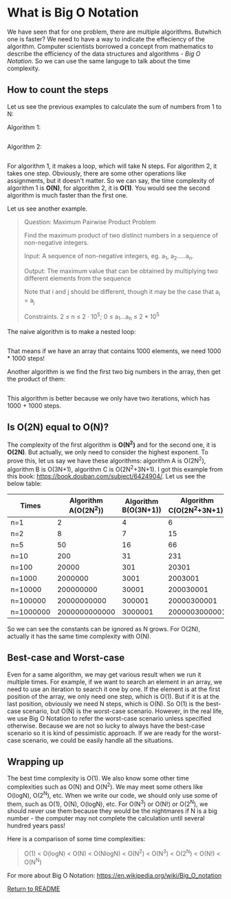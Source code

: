 # What is Big O Notation

We have seen that for one problem, there are multiple algorithms. Butwhich one is faster? We need to have a way to indicate the effeciency of the algorithm. Computer scientists borrowed a concept from mathematics to describe the efficiency of the data structures and algorithms - *Big O Notation*. So we can use the same languge to talk about the time complexity.

## How to count the steps

Let us see the previous examples to calculate the sum of numbers from 1 to N:

Algorithm 1:

``` cs --region calculate-sum-naive --source-file ../../src/FunCoding.LearnCSharpAlgorithms/Warmup/CalculateSum.cs --project ../../src/FunCoding.LearnCSharpAlgorithms/FunCoding.LearnCSharpAlgorithms.csproj

```

Algorithm 2:

``` cs --region calculate-sum-by-gauss --source-file ../../src/FunCoding.LearnCSharpAlgorithms/Warmup/CalculateSum.cs --project ../../src/FunCoding.LearnCSharpAlgorithms/FunCoding.LearnCSharpAlgorithms.csproj

```

For algorithm 1, it makes a loop, which will take N steps. For algorithm 2, it takes one step. Obviously, there are some other operations like assignments, but it doesn't matter. So we can say, the time complexity of algorithm 1 is **O(N)**, for algorithm 2, it is **O(1)**. You would see the second algorithm is much faster than the first one.

Let us see another example.

> Question: Maximum Pairwise Product Problem
>
> Find the maximum product of two distinct numbers in a sequence of non-negative integers. 
>
> Input: A sequence of non-negative integers, eg. a<sub>1</sub>, a<sub>2</sub>.....a<sub>n</sub>.
>
> Output: The maximum value that can be obtained by multiplying two different elements from the sequence
>
> Note that i and j should be different, though it may be the case that a<sub>i</sub> = a<sub>j</sub>
>
> Constraints. 2 ≤ n ≤ 2 · 10<sup>5</sup>; 0 ≤ a<sub>1</sub>...a<sub>n</sub> ≤ 2 * 10<sup>5</sup>

The naive algorithm is to make a nested loop:

``` cs --region max-pairwise-product-naive --source-file ../../src/FunCoding.LearnCSharpAlgorithms/Warmup/MaxPairwiseProduct.cs --project ../../src/FunCoding.LearnCSharpAlgorithms/FunCoding.LearnCSharpAlgorithms.csproj

```

That means if we have an array that contains 1000 elements, we need 1000 * 1000 steps!

Another algorithm is we find the first two big numbers in the array, then get the product of them:

``` cs --region max-pairwise-product-fast --source-file ../../src/FunCoding.LearnCSharpAlgorithms/Warmup/MaxPairwiseProduct.cs --project ../../src/FunCoding.LearnCSharpAlgorithms/FunCoding.LearnCSharpAlgorithms.csproj

```

This algorithm is better because we only have two iterations, which has 1000 + 1000 steps.

## Is O(2N) equal to O(N)?

The complexity of the first algorithm is **O(N<sup>2</sup>)** and for the second one, it is **O(2N)**. But actually, we only need to consider the highest exponent. To prove this, let us say we have these algorithms: algorithm A is O(2N<sup>2</sup>), algorithm B is O(3N+1), algorithm C is O(2N<sup>2</sup>+3N+1). I got this example from this book: https://book.douban.com/subject/6424904/. Let us see the below table:

| Times     | Algorithm A(O(2N<sup>2</sup>)) | Algorithm B(O(3N+1)) | Algorithm C(O(2N<sup>2</sup>+3N+1)) |
| --------- | ------------------------------ | -------------------- | ----------------------------------- |
| n=1       | 2                              | 4                    | 6                                   |
| n=2       | 8                              | 7                    | 15                                  |
| n=5       | 50                             | 16                   | 66                                  |
| n=10      | 200                            | 31                   | 231                                 |
| n=100     | 20000                          | 301                  | 20301                               |
| n=1000    | 2000000                        | 3001                 | 2003001                             |
| n=10000   | 200000000                      | 30001                | 200030001                           |
| n=100000  | 20000000000                    | 300001               | 20000300001                         |
| n=1000000 | 2000000000000                  | 3000001              | 2000003000001                       |

So we can see the constants can be ignored as N grows. For O(2N), actually it has the same time complexity with O(N).

## Best-case and Worst-case

Even for a same algorithm, we may get various result when we run it multiple times. For example, if we want to search an element in an array, we need to use an iteration to search it one by one. If the element is at the first position of the array, we only need one step, which is O(1). But if it is at the last position, obviously we need N steps, which is O(N). So O(1) is the best-case scenario, but O(N) is the worst-case scenario. However, in the real life, we use Big O Notation to refer the worst-case scenario unless specified otherwise. Because we are not so lucky to always have the best-case scenario so it is kind of pessimistic approach. If we are ready for the worst-case scenario, we could be easily handle all the situations.

## Wrapping up

The best time complexity is O(1). We also know some other time complexities such as O(N) and O(N<sup>2</sup>). We may meet some others like O(logN), O(2<sup>N</sup>), etc. When we write our code, we should only use some of them, such as O(1), O(N), O(logN), etc. For O(N<sup>3</sup>) or O(N!) or O(2<sup>N</sup>), we should never use them because they would be the nightmares if N is a big number - the computer may not complete the calculation until several hundred years pass!

Here is a comparison of some time complexities:

> O(1) < O(logN) < O(N) < O(NlogN) < O(N<sup>2</sup>) < O(N<sup>3</sup>) < O(2<sup>N</sup>) < O(N!) < O(N<sup>N</sup>)

For more about Big O Notation: https://en.wikipedia.org/wiki/Big_O_notation

[Return to README](../../README.md)
